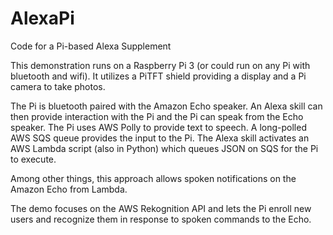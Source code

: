 # AlexaPi
Code for a Pi-based Alexa Supplement

This demonstration runs on a Raspberry Pi 3 (or could run on any Pi with bluetooth and wifi).
It utilizes a PiTFT shield providing a display and a Pi camera to take photos.

The Pi is bluetooth paired with the Amazon Echo speaker.  An Alexa skill can then provide interaction
with the Pi and the Pi can speak from the Echo speaker.  The Pi uses AWS Polly to provide text to speech.
A long-polled AWS SQS queue provides the input to the Pi.  The Alexa skill activates an AWS Lambda script
(also in Python) which queues JSON on SQS for the Pi to execute.  

Among other things, this approach allows spoken notifications on the Amazon Echo from Lambda.

The demo focuses on the AWS Rekognition API and lets the Pi enroll new users and recognize them in response
to spoken commands to the Echo.
